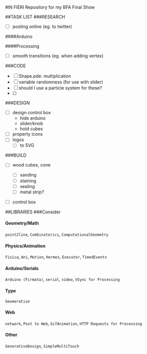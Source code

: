 #IN FIERI
Repository for my BFA Final Show

##TASK LIST
###RESEARCH
+ [ ] posting online (eg. to twitter)

####Arduino

####Processing
+ [ ] smooth transitions (eg. when adding vertex)


###CODE
+ [ ] Shape.pde: multiplication
+ [ ] variable randomness (for use with slider)
+ [ ] should I use a particle system for these?
+ [ ] 


###DESIGN
+ [ ] design control box
  - hide arduino
  - slider/knob
  - hold cubes
+ [ ] property icons
+ [ ] logos
  - [ ] to SVG

###BUILD
+ [ ] wood cubes, cone
  - [ ] sanding
  - [ ] staining
  - [ ] sealing
  - [ ] metal strip?
+ [ ] control box


##LIBRARIES
###Consider
#### Geometry/Math
`point2line`, `Combinatorics`, `ComputationalGeometry`
#### Physics/Animation
`Fisica`, `Ani`, `Motion`, `Hermes`, `Executor`, `TimedEvents`
#### Arduino/Serials
`Arduino (Firmata)`, `serial`,  `video`, `VSync for Processing`
#### Type
`Geomerative`
#### Web
`network`, `Post to Web`, `GifAnimation`, `HTTP Requests for Processing`
#### Other
`GenerativeDesign`, `SimpleMultiTouch`

